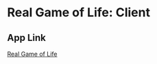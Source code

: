 # Real Game of Life: Client

## App Link
[Real Game of Life](https://aprilleperez.github.io/realgameoflife_client/)
